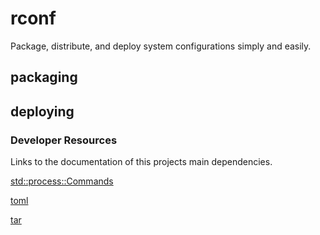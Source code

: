 # rconf
Package, distribute, and deploy system configurations simply and easily.

## packaging

## deploying

### Developer Resources
Links to the documentation of this projects main dependencies.

[std::process::Commands](https://doc.rust-lang.org/std/process/struct.Command.html)

[toml](https://docs.rs/toml/0.5.6/toml/)

[tar](https://docs.rs/tar/0.4.26/tar/)